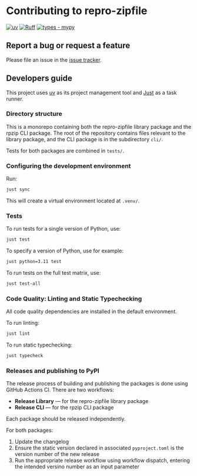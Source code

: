# Contributing to repro-zipfile

[![uv](https://img.shields.io/endpoint?url=https://raw.githubusercontent.com/astral-sh/uv/main/assets/badge/v0.json)](https://github.com/astral-sh/uv)
[![Ruff](https://img.shields.io/endpoint?url=https://raw.githubusercontent.com/astral-sh/ruff/main/assets/badge/v2.json)](https://github.com/astral-sh/ruff)
[![types - mypy](https://img.shields.io/badge/types-mypy-blue.svg)](https://github.com/python/mypy)

## Report a bug or request a feature

Please file an issue in the [issue tracker](https://github.com/drivendataorg/repro-zipfile/issues).

## Developers guide

This project uses [uv](https://github.com/astral-sh/uv) as its project management tool and [Just](https://github.com/casey/just) as a task runner.

### Directory structure

This is a monorepo containing both the repro-zipfile library package and the rpzip CLI package. The root of the repository contains files relevant to the library package, and the CLI package is in the subdirectory `cli/`.

Tests for both packages are combined in `tests/`.

### Configuring the development environment

Run:

```bash
just sync
```

This will create a virtual environment located at `.venv/`.

### Tests

To run tests for a single version of Python, use:

```bash
just test
```

To specify a version of Python, use for example:

```bash
just python=3.11 test
```

To run tests on the full test matrix, use:

```bash
just test-all
```

### Code Quality: Linting and Static Typechecking

All code quality dependencies are installed in the default environment.

To run linting:

```bash
just lint
```

To run static typechecking:

```bash
just typecheck
```

### Releases and publishing to PyPI

The release process of building and publishing the packages is done using GitHub Actions CI. There are two workflows:

- **Release Library** — for the repro-zipfile library package
- **Release CLI** — for the rpzip CLI package

Each package should be released independently.

For both packages:

1. Update the changelog
2. Ensure the static version declared in associated `pyproject.toml` is the version number of the new release
3. Run the appropriate release workflow using workflow dispatch, entering the intended versino number as an input parameter
